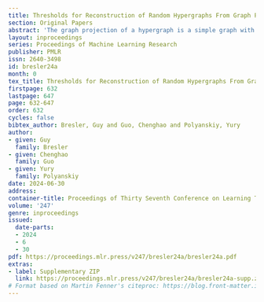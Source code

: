 ```yaml
---
title: Thresholds for Reconstruction of Random Hypergraphs From Graph Projections
section: Original Papers
abstract: 'The graph projection of a hypergraph is a simple graph with the same vertex set and with an edge between each pair of vertices that appear in a hyperedge. We consider the problem of reconstructing a random d-uniform hypergraph from its projection. Feasibility of this task depends on d and the density of hyperedges in the random hypergraph. For $d =3$ we precisely determine the threshold, while for $d\ge 4$ we give bounds. All of our feasibility results are obtained by exhibiting an efficient algorithm for reconstructing the original hypergraph, while infeasibility is information-theoretic. Our results also apply to mildly inhomogeneous random hypergrahps, including hypergraph stochastic block models (HSBM). A consequence of our results is an optimal HSBM recovery algorithm, improving on Gaudio and Joshi (2023a). '
layout: inproceedings
series: Proceedings of Machine Learning Research
publisher: PMLR
issn: 2640-3498
id: bresler24a
month: 0
tex_title: Thresholds for Reconstruction of Random Hypergraphs From Graph Projections
firstpage: 632
lastpage: 647
page: 632-647
order: 632
cycles: false
bibtex_author: Bresler, Guy and Guo, Chenghao and Polyanskiy, Yury
author:
- given: Guy
  family: Bresler
- given: Chenghao
  family: Guo
- given: Yury
  family: Polyanskiy
date: 2024-06-30
address:
container-title: Proceedings of Thirty Seventh Conference on Learning Theory
volume: '247'
genre: inproceedings
issued:
  date-parts:
  - 2024
  - 6
  - 30
pdf: https://proceedings.mlr.press/v247/bresler24a/bresler24a.pdf
extras:
- label: Supplementary ZIP
  link: https://proceedings.mlr.press/v247/bresler24a/bresler24a-supp.zip
# Format based on Martin Fenner's citeproc: https://blog.front-matter.io/posts/citeproc-yaml-for-bibliographies/
---
```

